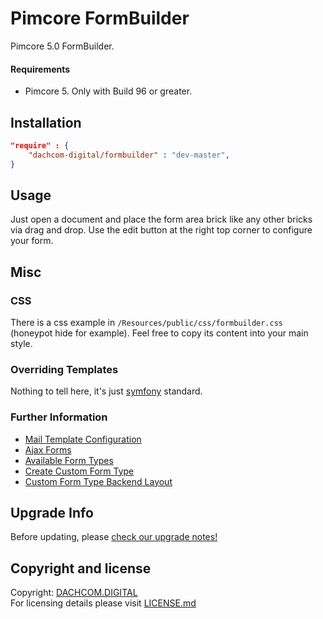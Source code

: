 # Pimcore FormBuilder
Pimcore 5.0 FormBuilder.

#### Requirements
* Pimcore 5. Only with Build 96 or greater.

## Installation

```json
"require" : {
    "dachcom-digital/formbuilder" : "dev-master",
}
```

## Usage
Just open a document and place the form area brick like any other bricks via drag and drop. 
Use the edit button at the right top corner to configure your form.

## Misc

### CSS
There is a css example in `/Resources/public/css/formbuilder.css` (honeypot hide for example). 
Feel free to copy its content into your main style.

### Overriding Templates
Nothing to tell here, it's just [symfony](https://symfony.com/doc/current/templating/overriding.html) standard.

### Further Information
- [Mail Template Configuration](docs/10_MailTemplates.md)
- [Ajax Forms](docs/20_AjaxForms.md)
- [Available Form Types](docs/30_FormTypes.md)
- [Create Custom Form Type](docs/40_CustomFormType.md)
- [Custom Form Type Backend Layout](docs/50_CustomFormTypeBackendLayout.md)

## Upgrade Info
Before updating, please [check our upgrade notes!](UPGRADE.md)

## Copyright and license
Copyright: [DACHCOM.DIGITAL](http://dachcom-digital.ch)  
For licensing details please visit [LICENSE.md](LICENSE.md)  